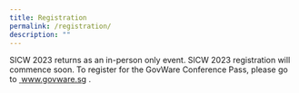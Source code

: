 ```yaml
---
title: Registration
permalink: /registration/
description: ""
---
```

SICW 2023 returns as an in-person only event. SICW 2023 registration will commence soon. To register for the GovWare Conference Pass, please go to&nbsp;<a href="http://www.govware.sg/" target="blank"> www.govware.sg </a>. 